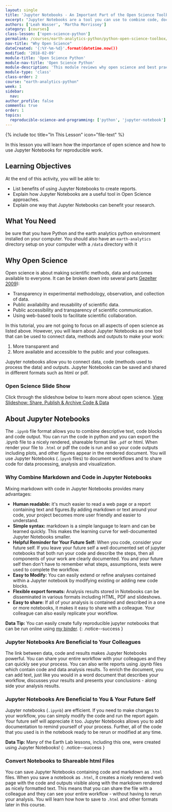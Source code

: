 ```yaml
---
layout: single
title: 'Jupyter Notebooks - An Important Part of the Open Science Toolbox'
excerpt: "Jupyter Notebooks are a tool you can use to combine code, documentation and outputs in the same file. Learn how how to use Jupyter Notebooks for reproducible open science work."
authors: ['Leah Wasser', 'Martha Morrissey']
category: [courses]
class-lesson: ['open-science-python']
permalink: /courses/earth-analytics-python/python-open-science-toolbox/jupyter-notebooks-for-open-science/
nav-title: "Why Open Science"
dateCreated: '{:%Y-%m-%d}'.format(datetime.now())
modified: '2018-02-09'
module-title: 'Open Science Python'
module-nav-title: 'Open Science Python'
module-description: 'This module reviews why open science and best practices in python.'
module-type: 'class'
class-order: 2
course: "earth-analytics-python"
week: 1
sidebar:
  nav:
author_profile: false
comments: true
order: 1
topics:
  reproducible-science-and-programming: ['python', 'jupyter-notebook']
---
```



{% include toc title="In This Lesson" icon="file-text" %}

In this lesson you will learn how the importance of open science and how to use Jupyter Notebooks for reproducible work.
<div class='notice--success' markdown="1">

## <i class="fa fa-graduation-cap" aria-hidden="true"></i> Learning Objectives

At the end of this activity, you will be able to:

 * List benefits of using Jupyter Notebooks to create reports. 
 * Explain how Jupyter Notebooks are a useful tool in Open Science approaches. 
 * Explain one way that Jupyter Notebooks can benefit your research. 
 
## <i class="fa fa-check-square-o fa-2" aria-hidden="true"></i> What You Need
 be sure that you have Python and  the earth analytics python environment installed on your computer.  You should also have an `earth-analytics` directory setup on your computer with a `/data` directory with it
 
</div>
 

## Why Open Science 
Open science is about making scientific methods, data and outcomes
available to everyone. It can be broken down into several parts <a href= "http://www.openscience.org/blog/?p=269" target = "_blank">Gezelter 2009</a>):

* Transparency in experimental methodology, observation, and collection of data.
* Public availability and reusability of scientific data.
* Public accessibility and transparency of scientific communication.
* Using web-based tools to facilitate scientific collaboration.

In this tutorial, you are not going to focus on all aspects of open science as listed above. However, you will learn about Jupyter Notebooks as one tool that can be used to connect data, methods and outputs to make your work:

1. More transparent and
2. More available and accessible to the public and your colleagues.

Jupyter notebooks allow you to connect data, code (methods used to process the data) and outputs. Jupyter Notebooks can be saved and shared in different formats such as html or pdf.


### Open Science Slide Show 

Click through the slideshow below to learn more about open science.
<a class="btn btn--success" href="{{ site.baseurl}}/slide-shows/share-publish-archive/" target= "_blank">
View Slideshow: Share, Publish & Archive Code & Data </a>


## About Jupyter Notebooks

The `.ipynb` file format allows you to combine descriptive text, code blocks and code output. You can run the code in python and you can export the .ipynb file to a nicely rendered, shareable format like `.pdf` or html. When render your file to `.html` or pdf the code is run and so your code outputs including plots, and other figures appear in the rendered document. You will use Jupyter Notebooks (`.ipynb` files) to document workflows and to share code for data processing, analysis and visualization.


### Why Combine Markdown and Code in Jupyter Notebooks

Mixing markdown with code in Jupyter Notebooks provides many advantages:

* **Human readable:** it's much easier to read a web page or a report containing text and figures.By adding markdown or text around your code, your project becomes more user friendly and easier to understand.
* **Simple syntax:** markdown is a simple language to learn and can be learned quickly. This makes the learning curve for well-documented Jupyter Notebooks smaller. 
* **Helpful Reminder for Your Future Self:** When you code, consider your future self. If you leave your future self a well documented set of jupyter notebooks that both run your code and describe the steps, then all components of your work are clearly documented. You and your future self then don't have to remember what steps, assumptions, tests were used to complete the workflow.
* **Easy to Modify:** You can easily extend or refine analyses contained within a Jupyter notebook by modifying existing or adding new code blocks.
* **Flexible export formats:** Analysis results stored in Notebooks can be disseminated in various formats including HTML, PDF and slideshows.
* **Easy to share:** If all of your analysis is contained and described in a one or more notebooks, it makes it easy to share with a colleague. Your colleague can also easily replicate your workflow.

<i class="fa fa-star"></i> **Data Tip:**
You can easily create fully reproducible jupyter notebooks that can be run online using <a href="https://mybinder.org/" target = "_blank">my binder</a>. 
{: .notice--success }

### Jupyter Notebooks Are Beneficial to Your Colleagues

The link between data, code and results makes Jupyter Notebooks powerful. You can share your entire workflow with your colleagues and they can quickly see your process. You can also write reports using .ipynb files which contain code and data analysis results. To enrich the document, you can add text, just like you would in a word document that describes your workflow, discusses your results and presents your conclusions - along side your analysis results.

### Jupyter Notebooks Are Beneficial to You & Your Future Self

Jupyter notebooks (`.ipynb`) are efficient. If you need to make changes to your workflow, you can simply modify the code and run the report again. Your future self will appreciate it too. Jupyter Notebooks allows you to add documentation to remind yourself of your process. Further, all of the code that you used is in the notebook ready to be rerun or modified at any time.

<i class="fa fa-star"></i> **Data Tip:**
Many of the Earth Lab lessons, including this one, were created using Jupyter Notebooks!
{: .notice--success }


### Convert Notebooks to Shareable html Files
You can save Jupyter Notebooks containing code and markdown as `.html` files. When you save a notebook as `.html`, it creates a nicely rendered web page with the code and outputs visible along with the markdown rendered as nicely formatted text. This means that you can share the file with a colleague and they can see your entire workflow - without having to rerun your analysis. You will learn how how to save to `.html` and other formats later in this course.
